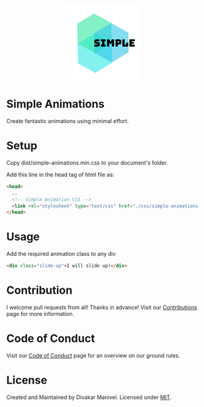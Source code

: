 <p align="center">
<img src="./simple.png" alt="Simple logo"/>
</p>

# Simple Animations

Create fantastic animations using minimal effort.

# Setup

Copy dist/simple-animations.min.css to your document's folder.

Add this line in the head tag of html file as:

```html
<head>
  ..
  <!-- Simple Animation CSS -->
  <link rel="stylesheet" type="text/css" href="./css/simple-animations.min.css" />
</head>
```

# Usage

Add the required animation class to any div

```html
<div class="slide-up">I will slide up!</div>
```

# Contribution

I welcome pull requests from all! Thanks in advance! Visit our [Contributions](CONTRIBUTING.md) page for more information.

# Code of Conduct

Visit our [Code of Conduct](CODE_OF_CONDUCT.md) page for an overview on our ground rules.

# License

Created and Maintained by Divakar Manivel. Licensed under [MIT](LICENSE).
